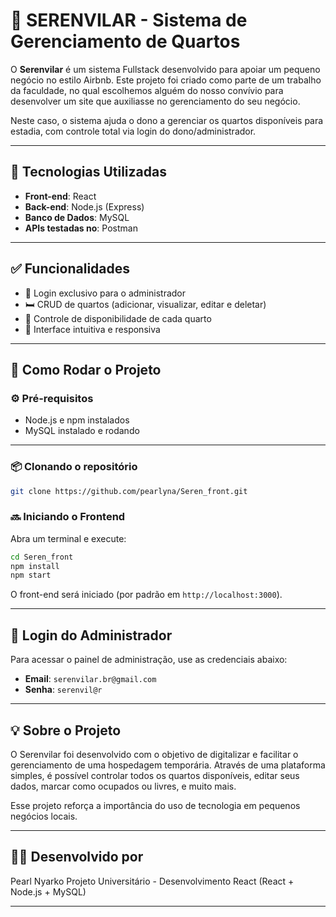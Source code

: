 # 🏡 SERENVILAR - Sistema de Gerenciamento de Quartos

O **Serenvilar** é um sistema Fullstack desenvolvido para apoiar um pequeno negócio no estilo Airbnb. Este projeto foi criado como parte de um trabalho da faculdade, no qual escolhemos alguém do nosso convívio para desenvolver um site que auxiliasse no gerenciamento do seu negócio.  

Neste caso, o sistema ajuda o dono a gerenciar os quartos disponíveis para estadia, com controle total via login do dono/administrador.

---

## 🔧 Tecnologias Utilizadas

- **Front-end**: React  
- **Back-end**: Node.js (Express)  
- **Banco de Dados**: MySQL  
- **APIs testadas no**: Postman

---

## ✅ Funcionalidades

- 🔐 Login exclusivo para o administrador
- 🛏️ CRUD de quartos (adicionar, visualizar, editar e deletar)
- 📆 Controle de disponibilidade de cada quarto
- 📱 Interface intuitiva e responsiva

---

## 🚀 Como Rodar o Projeto

### ⚙️ Pré-requisitos

- Node.js e npm instalados
- MySQL instalado e rodando

---

### 📦 Clonando o repositório

```bash
git clone https://github.com/pearlyna/Seren_front.git
```

### 🔜 Iniciando o Frontend

Abra um terminal e execute:

```bash
cd Seren_front
npm install
npm start
```

O front-end será iniciado (por padrão em `http://localhost:3000`).

---

## 🔐 Login do Administrador

Para acessar o painel de administração, use as credenciais abaixo:

- **Email**: `serenvilar.br@gmail.com`  
- **Senha**: `serenvil@r`
  
---

## 💡 Sobre o Projeto

O Serenvilar foi desenvolvido com o objetivo de digitalizar e facilitar o gerenciamento de uma hospedagem temporária. Através de uma plataforma simples, é possível controlar todos os quartos disponíveis, editar seus dados, marcar como ocupados ou livres, e muito mais.

Esse projeto reforça a importância do uso de tecnologia em pequenos negócios locais.

---

## 👩‍💻 Desenvolvido por

Pearl Nyarko 
Projeto Universitário - Desenvolvimento React (React + Node.js + MySQL)

---
